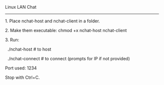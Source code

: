 Linux LAN Chat

--------------

1\. Place nchat-host and nchat-client in a folder.

2\. Make them executable: chmod +x nchat-host nchat-client

3\. Run:

&nbsp;  ./nchat-host   # to host

&nbsp;  ./nchat-connect # to connect (prompts for IP if not provided)

Port used: 1234

Stop with Ctrl+C.

